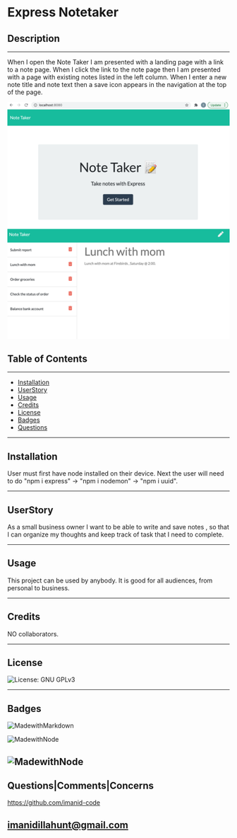 

# Express Notetaker
    
## Description

   
---
When I open the Note Taker I am presented with a landing page with a link to a note page. When I click the link to the note page then I am presented with a page with existing notes listed in the left column. When I enter a new note title and note text then a save icon appears in the navigation at the top of the page. 
    
![page1](./public/assets/img/readme1.png)
![page2](./public/assets/img/readme2.png)

## Table of Contents 
     
---
* [Installation](#Installation)
* [UserStory](#UserStory)
* [Usage](#Usage)
* [Credits](#Credits)
* [License](#License)
* [Badges](#Badges)
* [Questions](#Questions|Comments|Concerns)
    
---
## Installation

User must first have node installed on their device. Next the user will need to do "npm i  express" -> "npm i nodemon" -> "npm i uuid".

---

## UserStory

As a small business owner I want to be able to write and save notes , so that I can organize my thoughts and keep track of task that I need to complete.

---

## Usage 

This project can be used by anybody. It is good for all audiences, from personal to business.

---


## Credits 

NO collaborators.

---



## License

![License: GNU GPLv3](https://img.shields.io/badge/License-GNU-ff69b4.svg)


---

## Badges 

![MadewithMarkdown](https://img.shields.io/badge/Express-60%25-brightgreen)

![MadewithNode](https://img.shields.io/badge/Nodemon-35%25-yellow)

![MadewithNode](https://img.shields.io/badge/UUID-5%25-blue)
---

## Questions|Comments|Concerns

https://github.com/imanid-code

imanidillahunt@gmail.com
---
